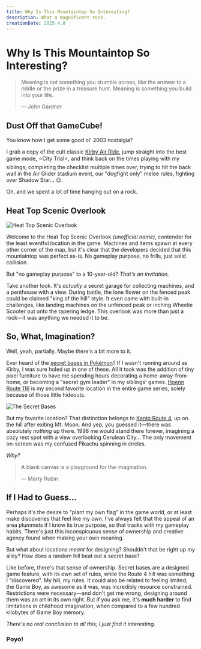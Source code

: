 ```yaml
---
title: Why Is This Mountaintop So Interesting?
description: What a magnificent rock.
creationDate: 2025.4.8
---
```


# Why Is This Mountaintop So Interesting?

> Meaning is not something you stumble across,
> like the answer to a riddle or the prize in a treasure hunt.
> Meaning is something you build into your life.
> 
> — John Gardner

## Dust Off that GameCube!

You know how I get some good ol' 2003 nostalgia?

I grab a copy of the cult classic
[Kirby Air Ride](https://en.wikipedia.org/wiki/Kirby_Air_Ride),
jump straight into the best game mode, ⭐City Trial⭐,
and think back on the times playing with my siblings;
completing the checklist multiple times over,
trying to hit the back wall in the Air Glider stadium event,
our "dogfight only" melee rules,
fighting over Shadow Star... 😌.

Oh, and we spent a lot of time hanging out on a rock.

## Heat Top Scenic Overlook

![Heat Top Scenic Overlook](/assets/images/heat-top.jpg "Heat Top Scenic Overlook")

Welcome to the Heat Top Scenic Overlook _(unofficial name)_,
contender for the least eventful location in the game.
Machines and items spawn at every other corner of the map,
but it's clear that the developers decided that this mountaintop was perfect as-is.
No gameplay purpose, no frills, just solid collision.

But "no gameplay purpose" to a 10-year-old?
_That's an invitation._

Take another look.
It's _actually_ a secret garage for collecting machines,
and a penthouse with a view.
During battle, the lone flower on the fenced peak could be claimed "king of the hill" style.
It even came with built-in challenges,
like landing machines on the unfenced peak or inching Wheelie Scooter out onto the tapering ledge.
This overlook was more than just a rock—it was anything we needed it to be.

## So, What, Imagination?

Well, yeah, partially.
Maybe there's a bit more to it.

Ever heard of the 
[secret bases in Pokémon](https://bulbapedia.bulbagarden.net/wiki/Secret_Base#Generation_III)?
If I wasn't running around as Kirby, I was sure holed up in one of these.
All it took was the addition of tiny pixel furniture
to have me spending hours decorating a home-away-from-home,
or becoming a "secret gym leader" in my siblings' games.
[Hoenn Route 116](https://bulbapedia.bulbagarden.net/wiki/Hoenn_Route_116)
is my second favorite location in the entire game series,
solely because of those little hideouts.

![The Secret Bases](/assets/images/secret-bases-x2.png "The Secret Bases")

But my favorite location? That distinction belongs to
[Kanto Route 4](https://bulbapedia.bulbagarden.net/wiki/Kanto_Route_4#Eastern_segment),
up on the hill after exiting Mt. Moon.
And yep, you guessed it—there was absolutely _nothing_ up there.
1998 me would stand there forever,
imagining a cozy rest spot with a view overlooking Cerulean City...
The only movement on-screen was my confused Pikachu spinning in circles.

_Why?_

> A blank canvas is a playground for the imagination.
>
> — Marty Rubin

## If I Had to Guess...

Perhaps it's the desire to "plant my own flag" in the game world,
or at least make discoveries that feel like my own.
I've always felt that the appeal of an area plummets if I know its true purpose,
so that tracks with my gameplay habits.
There's just this inconspicuous sense of ownership and creative agency found when making your own meaning.

But what about locations _meant_ for designing?
Shouldn't that be right up my alley?
How does a random hill beat out a secret base?

Like before, there's that sense of ownership.
Secret bases are a designed game feature, with its own set of rules,
while the Route 4 hill was something I "discovered".
My hill, my rules.
It could also be related to feeling limited;
the Game Boy, as awesome as it was, was incredibly resource constrained.
Restrictions were necessary—and don't get me wrong, designing around them was an art in its own right.
But if you ask me, it's **much harder** to find limitations in childhood imagination,
when compared to a few hundred kilobytes of Game Boy memory.

_There's no real conclusion to all this; I just find it interesting._

### Poyo!
